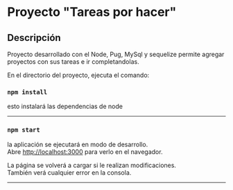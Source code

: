 # Proyecto "Tareas por hacer"

## Descripción

Proyecto desarrollado con el Node, Pug, MySql y sequelize permite agregar proyectos con sus tareas e ir completandolas.

En el directorio del proyecto, ejecuta el comando:

### `npm install`

esto instalará las dependencias de node

---

### `npm start`

la aplicación se ejecutará en modo de desarrollo. \
Abre [http://localhost:3000](http://localhost:3000) para verlo en el navegador.

La página se volverá a cargar si le realizan modificaciones. \
También verá cualquier error en la consola.

---
